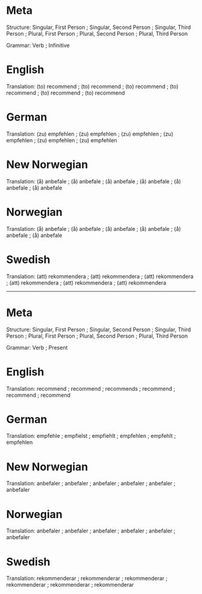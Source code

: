 Meta
====

Structure: Singular, First Person ; Singular, Second Person ; Singular, Third Person ;
           Plural, First Person   ; Plural, Second Person   ; Plural, Third Person

Grammar:   Verb ; Infinitive



English
=======

Translation: (to) recommend ; (to) recommend ; (to) recommend ;
             (to) recommend ; (to) recommend ; (to) recommend



German
======

Translation: (zu) empfehlen ; (zu) empfehlen ; (zu) empfehlen ;
             (zu) empfehlen ; (zu) empfehlen ; (zu) empfehlen



New Norwegian
=============

Translation: (å) anbefale ; (å) anbefale ; (å) anbefale ;
             (å) anbefale ; (å) anbefale ; (å) anbefale



Norwegian
=========

Translation: (å) anbefale ; (å) anbefale ; (å) anbefale ;
             (å) anbefale ; (å) anbefale ; (å) anbefale



Swedish
=======

Translation: (att) rekommendera ; (att) rekommendera ; (att) rekommendera ;
             (att) rekommendera ; (att) rekommendera ; (att) rekommendera



--------------------------------------------------------------------------------

Meta
====

Structure: Singular, First Person ; Singular, Second Person ; Singular, Third Person ;
           Plural, First Person   ; Plural, Second Person   ; Plural, Third Person

Grammar:   Verb ; Present



English
=======

Translation: recommend ; recommend ; recommends ;
             recommend ; recommend ; recommend



German
======

Translation: empfehle  ; empfielst ; empfiehlt ;
             empfehlen ; empfehlt  ; empfehlen



New Norwegian
=============

Translation: anbefaler ; anbefaler ; anbefaler ;
             anbefaler ; anbefaler ; anbefaler



Norwegian
=========

Translation: anbefaler ; anbefaler ; anbefaler ;
             anbefaler ; anbefaler ; anbefaler



Swedish
=======

Translation: rekommenderar ; rekommenderar ; rekommenderar ;
             rekommenderar ; rekommenderar ; rekommenderar
